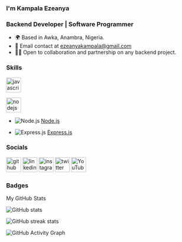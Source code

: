 ### I'm Kampala Ezeanya
### **Backend Developer | Software Programmer**
* 🌍 Based in Awka, Anambra, Nigeria.
* 📧 Email contact at ezeanyakampala@gmail.com
* 🤝🏻 Open to collaboration and partnership on any backend project.

### Skills

[<img src='https://raw.githubusercontent.com/danielcranney/readme-generator/main/public/icons/skills/javascript-colored.svg' alt='javascript' height='40'>](https://developer.mozilla.org/en-US/docs/Web/JavaScript)

[<img src='https://raw.githubusercontent.com/danielcranney/readme-generator/main/public/icons/skills/nodejs-colored.svg' alt='nodejs' height='40'>](https://nodejs.org)

- ![Node.js](https://raw.githubusercontent.com/danielcranney/readme-generator/main/public/icons/skills/nodejs-colored.svg) [Node.js](https://nodejs.org/)

- ![Express.js](https://raw.githubusercontent.com/danielcranney/readme-generator/main/public/icons/skills/expressjs-colored.svg) [Express.js](https://expressjs.com/)

### Socials


[<img src='https://cdn.jsdelivr.net/npm/simple-icons@3.0.1/icons/github.svg' alt='github' height='40'>](https://github.com/kingkampala)  [<img src='https://cdn.jsdelivr.net/npm/simple-icons@3.0.1/icons/linkedin.svg' alt='linkedin' height='40'>](https://www.linkedin.com/in/kampala-ezeanya/)  [<img src='https://cdn.jsdelivr.net/npm/simple-icons@3.0.1/icons/instagram.svg' alt='instagram' height='40'>](https://www.instagram.com/kampala.10/)  [<img src='https://cdn.jsdelivr.net/npm/simple-icons@3.0.1/icons/twitter.svg' alt='twitter' height='40'>](https://twitter.com/kampala_10)  [<img src='https://cdn.jsdelivr.net/npm/simple-icons@3.0.1/icons/youtube.svg' alt='YouTube' height='40'>](https://www.youtube.com/channel/Kampala)  


### Badges
My GitHub Stats


![GitHub stats](https://github-readme-stats.vercel.app/api?username=kingkampala&show_icons=true&theme=blue-green)

![GitHub streak stats](https://github-readme-streak-stats.herokuapp.com/?user=kingkampala&show_icons=true&theme=blue-green)  

![GitHub Activity Graph](https://github-readme-activity-graph.vercel.app/graph?username=kingkampala&theme=vue)
